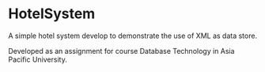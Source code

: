 HotelSystem
===========

A simple hotel system develop to demonstrate the use of XML as data store.


Developed as an assignment for course Database Technology in Asia Pacific University.
